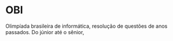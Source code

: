 # OBI
Olimpíada brasileira de informática, resolução de questões de anos passados. Do júnior até o sênior,
